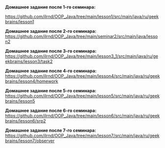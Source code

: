 **Домашнее задание после 1-го семинара:**

https://github.com/ilrnd/OOP_Java/tree/main/lesson1/src/main/java/ru/geekbrains/lesson1

**Домашнее задание после 2-го семинара:**
https://github.com/ilrnd/OOP_Java/tree/main/seminar2/src/main/java/lesson2

**Домашнее задание после 3-го семинара:**
https://github.com/ilrnd/OOP_Java/tree/main/lesson3_1/src/main/java/ru/geekbrains/lesson3/task2

**Домашнее задание после 4-го семинара:**
https://github.com/ilrnd/OOP_Java/tree/main/lesson4/src/main/java/ru/geekbrains/lesson4/homework

**Домашнее задание после 5-го семинара:**
https://github.com/ilrnd/OOP_Java/tree/main/lesson5/src/main/java/ru/geekbrains/lesson5

**Домашнее задание после 6-го семинара:**
https://github.com/ilrnd/OOP_Java/tree/main/lesson6/src/main/java/ru/geekbrains/lesson6/srp2

**Домашнее задание после 7-го семинара:**
https://github.com/ilrnd/OOP_Java/tree/main/lesson7/src/main/java/ru/geekbrains/lesson7/observer